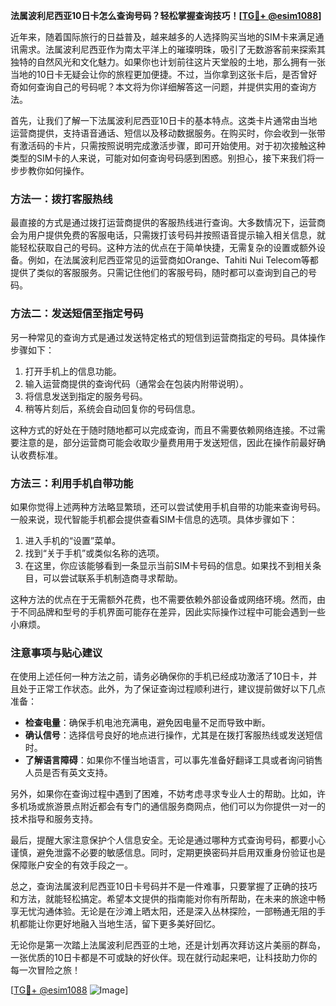 **法属波利尼西亚10日卡怎么查询号码？轻松掌握查询技巧！[[TG💪+ @esim1088](https://t.me/s/esim1088)]**

近年来，随着国际旅行的日益普及，越来越多的人选择购买当地的SIM卡来满足通讯需求。法属波利尼西亚作为南太平洋上的璀璨明珠，吸引了无数游客前来探索其独特的自然风光和文化魅力。如果你也计划前往这片天堂般的土地，那么拥有一张当地的10日卡无疑会让你的旅程更加便捷。不过，当你拿到这张卡后，是否曾好奇如何查询自己的号码呢？本文将为你详细解答这一问题，并提供实用的查询方法。

首先，让我们了解一下法属波利尼西亚10日卡的基本特点。这类卡片通常由当地运营商提供，支持语音通话、短信以及移动数据服务。在购买时，你会收到一张带有激活码的卡片，只需按照说明完成激活步骤，即可开始使用。对于初次接触这种类型的SIM卡的人来说，可能对如何查询号码感到困惑。别担心，接下来我们将一步步教你如何操作。

### 方法一：拨打客服热线

最直接的方式是通过拨打运营商提供的客服热线进行查询。大多数情况下，运营商会为用户提供免费的客服电话，只需拨打该号码并按照语音提示输入相关信息，就能轻松获取自己的号码。这种方法的优点在于简单快捷，无需复杂的设置或额外设备。例如，在法属波利尼西亚常见的运营商如Orange、Tahiti Nui Telecom等都提供了类似的客服服务。只需记住他们的客服号码，随时都可以查询到自己的号码。

### 方法二：发送短信至指定号码

另一种常见的查询方式是通过发送特定格式的短信到运营商指定的号码。具体操作步骤如下：

1. 打开手机上的信息功能。
2. 输入运营商提供的查询代码（通常会在包装内附带说明）。
3. 将信息发送到指定的服务号码。
4. 稍等片刻后，系统会自动回复你的号码信息。

这种方式的好处在于随时随地都可以完成查询，而且不需要依赖网络连接。不过需要注意的是，部分运营商可能会收取少量费用用于发送短信，因此在操作前最好确认收费标准。

### 方法三：利用手机自带功能

如果你觉得上述两种方法略显繁琐，还可以尝试使用手机自带的功能来查询号码。一般来说，现代智能手机都会提供查看SIM卡信息的选项。具体步骤如下：

1. 进入手机的“设置”菜单。
2. 找到“关于手机”或类似名称的选项。
3. 在这里，你应该能够看到一条显示当前SIM卡号码的信息。如果找不到相关条目，可以尝试联系手机制造商寻求帮助。

这种方法的优点在于无需额外花费，也不需要依赖外部设备或网络环境。然而，由于不同品牌和型号的手机界面可能存在差异，因此实际操作过程中可能会遇到一些小麻烦。

### 注意事项与贴心建议

在使用上述任何一种方法之前，请务必确保你的手机已经成功激活了10日卡，并且处于正常工作状态。此外，为了保证查询过程顺利进行，建议提前做好以下几点准备：

- **检查电量**：确保手机电池充满电，避免因电量不足而导致中断。
- **确认信号**：选择信号良好的地点进行操作，尤其是在拨打客服热线或发送短信时。
- **了解语言障碍**：如果你不懂当地语言，可以事先准备好翻译工具或者询问销售人员是否有英文支持。

另外，如果你在查询过程中遇到了困难，不妨考虑寻求专业人士的帮助。比如，许多机场或旅游景点附近都会有专门的通信服务商网点，他们可以为你提供一对一的技术指导和服务支持。

最后，提醒大家注意保护个人信息安全。无论是通过哪种方式查询号码，都要小心谨慎，避免泄露不必要的敏感信息。同时，定期更换密码并启用双重身份验证也是保障账户安全的有效手段之一。

总之，查询法属波利尼西亚10日卡号码并不是一件难事，只要掌握了正确的技巧和方法，就能轻松搞定。希望本文提供的指南能对你有所帮助，在未来的旅途中畅享无忧沟通体验。无论是在沙滩上晒太阳，还是深入丛林探险，一部畅通无阻的手机都能让你更好地融入当地生活，留下更多美好回忆。

无论你是第一次踏上法属波利尼西亚的土地，还是计划再次拜访这片美丽的群岛，一张优质的10日卡都是不可或缺的好伙伴。现在就行动起来吧，让科技助力你的每一次冒险之旅！

[[TG💪+ @esim1088](https://t.me/s/esim1088) ![Image](https://i.postimg.cc/4NQfJmqS/Snipaste-2025-05-13-00-14-12.png)]